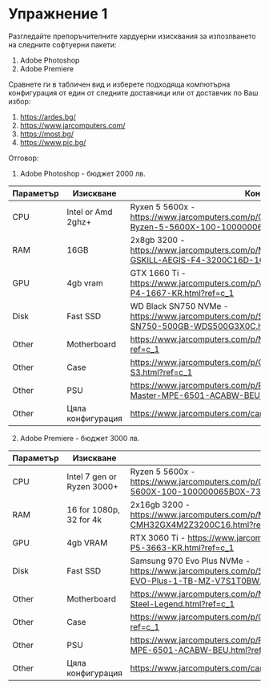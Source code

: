 # Упражнение 1 

Разгледайте препоръчителните хардуерни изисквания за изпозлването на следните софтуерни пакети:
1. Adobe Photoshop 
2. Adobe Premiere

Сравнете ги в табличен вид и изберете подходяща компютърна конфигурация от един от следните доставчици или от доставчик по Ваш избор:
1. https://ardes.bg/
2. https://www.jarcomputers.com/
3. https://most.bg/
4. https://www.pic.bg/


Отговор:

1. Adobe Photoshop - бюджет 2000 лв. 

Параметър | Изискване | Конфигурация
------------ | -------------| -------------
CPU | Intel or Amd 2ghz+ | Ryxen 5 5600x - https://www.jarcomputers.com/p/CPUPAMD100100000065BOX/AMD-Ryzen-5-5600X-100-100000065BOX-730143312042.html?ref=c_1
RAM | 16GB | 2x8gb 3200 - https://www.jarcomputers.com/p/MRAMGSKILLF43200C16D16GIS/Pamet-GSKILL-AEGIS-F4-3200C16D-16GIS.html?ref=c_1
GPU | 4gb vram | GTX 1660 Ti - https://www.jarcomputers.com/p/VCREVGA06GP41667KR/EVGA-06G-P4-1667-KR.html?ref=c_1
Disk | Fast SSD | WD Black SN750 NVMe - https://www.jarcomputers.com/p/SSDWDWDS500G3X0C/WD-Black-SN750-500GB-WDS500G3X0C.html?ref=c_1
Other | Motherboard | https://www.jarcomputers.com/p/MBAASROCKB550MPRO4/ASRock.html?ref=c_1
Other | Case | https://www.jarcomputers.com/p/CASEPZALMANZMS3/Zalman-S3-ZM-S3.html?ref=c_1
Other | PSU | https://www.jarcomputers.com/p/PWRPCCMMPE6501ACABWBEU/Cooler-Master-MPE-6501-ACABW-BEU.html?ref=c_1
Other | Цяла конфигурация | https://www.jarcomputers.com/cart/recommend/O5Qf1PhReownBhj

2. Adobe Premiere - бюджет 3000 лв. 

Параметър | Изискване | Конфигурация
------------ | -------------| -------------
CPU | Intel 7 gen or Ryzen 3000+ | Ryzen 5 5600x - https://www.jarcomputers.com/p/CPUPAMD100100000065BOX/AMD-Ryzen-5-5600X-100-100000065BOX-730143312042.html?ref=c_1
RAM | 16 for 1080p, 32 for 4k | 2x16gb 3200 - https://www.jarcomputers.com/p/MRAMCORSAIRCMH32GX4M2Z3200C16/CORSAIR-CMH32GX4M2Z3200C16.html?ref=c_1
GPU | 4gb VRAM | RTX 3060 Ti - https://www.jarcomputers.com/p/VCREVGA08GP53663KR/EVGA-08G-P5-3663-KR.html?ref=c_1
Disk | Fast SSD | Samsung 970 Evo Plus NVMe - https://www.jarcomputers.com/p/SSDSAMSUNGMZV7S1T0BW/Samsung-SSD-970-EVO-Plus-1-TB-MZ-V7S1T0BW.html?ref=c_1
Other | Motherboard |https://www.jarcomputers.com/p/MBAASROCKX570STEELLEGEND2Y/ASRock-X570-Steel-Legend.html?ref=c_1
Other | Case | https://www.jarcomputers.com/p/CASEPZALMANZMS3/Zalman-S3-ZM-S3.html?ref=c_1
Other | PSU | https://www.jarcomputers.com/p/PWRPCCMMPE6501ACABWBEU/Cooler-Master-MPE-6501-ACABW-BEU.html?ref=c_1                                                            
Other | Цяла конфигурация | https://www.jarcomputers.com/cart/recommend/f8YFY3xbdLrxhRz
                                     
                     

